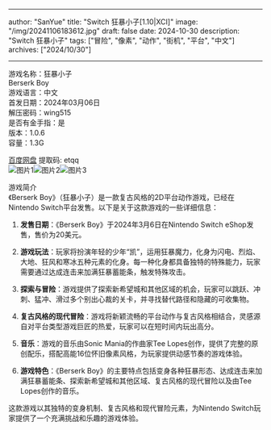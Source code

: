 
---
author: "SanYue"
title: "Switch 狂暴小子[1.10|XCI]"
image: "/img/20241106183612.jpg"
draft: false
date: 2024-10-30
description: "Switch 狂暴小子"
tags: ["冒险", "像素", "动作", "街机", "平台", "中文"]
archives: ["2024/10/30"]

---

游戏名称：狂暴小子   
Berserk Boy    
游戏语言：中文  
首发日期：2024年03月06日  
解压密码：wing515  
是否有金手指：是  
版本：1.0.6   
容量：1.3G

[百度网盘](https://pan.baidu.com/s/11gQ0DelkJVEtLE5bTUbMuQ) 提取码: etqq  
![图片1](/img/0b2ed8.jpg)![图片2](/img/593b63.jpg)![图片3](/img/971582.jpg)  

游戏简介  
《Berserk Boy》（狂暴小子）是一款复古风格的2D平台动作游戏，已经在Nintendo Switch平台发售。以下是关于这款游戏的一些详细信息：

1. **发售日期**：《Berserk Boy》于2024年3月6日在Nintendo Switch eShop发售，售价为20美元。

2. **游戏玩法**：玩家将扮演年轻的少年“凯”，运用狂暴魔力，化身为闪电、烈焰、大地、狂风和寒冰五种元素的化身。每一种化身都具备独特的特殊能力，玩家需要通过达成连击来加满狂暴蓄能条，触发特殊攻击。

3. **探索与冒险**：游戏提供了探索新希望城和其他区域的机会，玩家可以跳跃、冲刺、猛冲、滑过多个别出心裁的关卡，并寻找替代路径和隐藏的可收集物。

4. **复古风格的现代冒险**：游戏将新颖流畅的平台动作与复古风格相结合，灵感源自对平台类型游戏巨匠的热爱，玩家可以在短时间内玩出高分。

5. **音乐**：游戏的音乐由Sonic Mania的作曲家Tee Lopes创作，提供了完整的原创配乐，搭配高能16位怀旧像素风格，为玩家提供动感节奏的游戏体验。

6. **游戏特色**：《Berserk Boy》的主要特点包括变身各种狂暴形态、达成连击来加满狂暴蓄能条、探索新希望城和其他区域、复古风格的现代冒险以及由Tee Lopes创作的音乐。

这款游戏以其独特的变身机制、复古风格和现代冒险元素，为Nintendo Switch玩家提供了一个充满挑战和乐趣的游戏体验。
